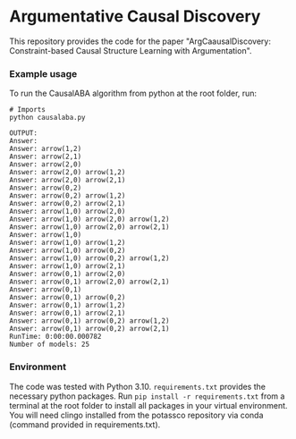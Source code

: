 # Argumentative Causal Discovery
This repository provides the code for the paper "ArgCaausalDiscovery: Constraint-based Causal Structure Learning with Argumentation". 

### Example usage
To run the CausalABA algorithm from python at the root folder, run:
```
# Imports
python causalaba.py

OUTPUT:
Answer: 
Answer: arrow(1,2)
Answer: arrow(2,1)
Answer: arrow(2,0)
Answer: arrow(2,0) arrow(1,2)
Answer: arrow(2,0) arrow(2,1)
Answer: arrow(0,2)
Answer: arrow(0,2) arrow(1,2)
Answer: arrow(0,2) arrow(2,1)
Answer: arrow(1,0) arrow(2,0)
Answer: arrow(1,0) arrow(2,0) arrow(1,2)
Answer: arrow(1,0) arrow(2,0) arrow(2,1)
Answer: arrow(1,0)
Answer: arrow(1,0) arrow(1,2)
Answer: arrow(1,0) arrow(0,2)
Answer: arrow(1,0) arrow(0,2) arrow(1,2)
Answer: arrow(1,0) arrow(2,1)
Answer: arrow(0,1) arrow(2,0)
Answer: arrow(0,1) arrow(2,0) arrow(2,1)
Answer: arrow(0,1)
Answer: arrow(0,1) arrow(0,2)
Answer: arrow(0,1) arrow(1,2)
Answer: arrow(0,1) arrow(2,1)
Answer: arrow(0,1) arrow(0,2) arrow(1,2)
Answer: arrow(0,1) arrow(0,2) arrow(2,1)
RunTime: 0:00:00.000782
Number of models: 25
```

### Environment
The code was tested with Python 3.10. `requirements.txt` provides the necessary python packages. Run `pip install -r requirements.txt` from a terminal at the root folder to install all packages in your virtual environment. You will need clingo installed from the potassco repository via conda (command provided in requirements.txt).
